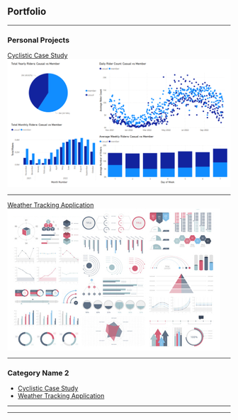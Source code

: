 ## Portfolio

---

### Personal Projects 

[Cyclistic Case Study](/sample_page)
<img src="images/thumbail.png?raw=true"/>

---
[Weather Tracking Application](/pdf/sample_presentation.pdf)
<img src="images/dummy_thumbnail.jpg?raw=true"/>

---

### Category Name 2

- [Cyclistic Case Study](http://example.com/)
- [Weather Tracking Application](http://example.com/)

---




---

